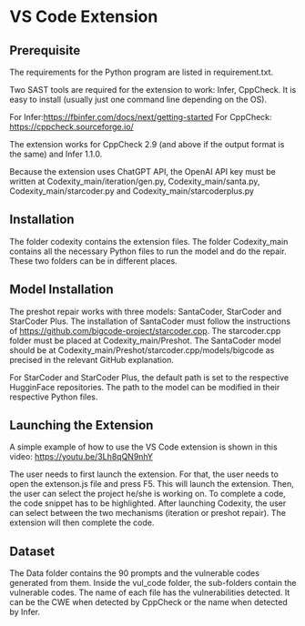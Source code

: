 # VS Code Extension


## Prerequisite

The requirements for the Python program are listed in requirement.txt.


Two SAST tools are required for the extension to work: Infer, CppCheck. It is easy to install (usually just one command line depending on the OS).

For Infer:https://fbinfer.com/docs/next/getting-started
For CppCheck: https://cppcheck.sourceforge.io/

The extension works for CppCheck 2.9 (and above if the output format is the same) and Infer 1.1.0.

Because the extension uses ChatGPT API, the OpenAI API key must be written at Codexity_main/iteration/gen.py, Codexity_main/santa.py, Codexity_main/starcoder.py and Codexity_main/starcoderplus.py


## Installation
 
The folder codexity contains the extension files. The folder Codexity_main contains all the necessary Python files to run the model and do the repair. These two folders can be in different places.

## Model Installation

The preshot repair works with three models: SantaCoder, StarCoder and StarCoder Plus. The installation of SantaCoder must follow the instructions of https://github.com/bigcode-project/starcoder.cpp. The starcoder.cpp folder must be placed at Codexity_main/Preshot. The SantaCoder model should be at  Codexity_main/Preshot/starcoder.cpp/models/bigcode as precised in the relevant GitHub explanation.

For StarCoder and StarCoder Plus, the default path is set to the respective HugginFace repositories. The path to the model can be modified in their respective Python files.

## Launching the Extension

A simple example of how to use the VS Code extension is shown in this video: https://youtu.be/3Lh8qQN9nhY

The user needs to first launch the extension. For that, the user needs to open the extenson.js file and press F5. This will launch the extension. Then, the user can select the project he/she is working on. To complete a code, the code snippet has to be highlighted. After launching Codexity, the user can select between the two mechanisms (iteration or preshot repair). The extension will then complete the code.

 
## Dataset
The Data folder contains the 90 prompts and the vulnerable codes generated from them. Inside the vul_code folder, the sub-folders contain the vulnerable codes. The name of each file has the vulnerabilities detected. It can be the CWE when detected by CppCheck or the name when detected by Infer.




